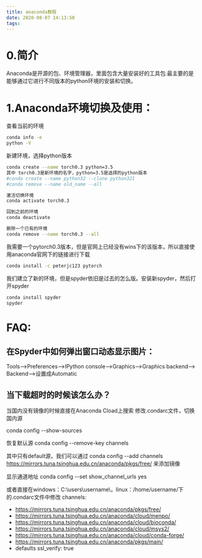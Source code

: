 ```yaml
---
title: anaconda教程
date: 2020-08-07 14:13:50
tags:
---
```

# 0.简介
Anaconda是开源的包、环境管理器，里面包含大量安装好的工具包.最主要的是能够通过它进行不同版本的python环境的安装和切换。

# 1.Anaconda环境切换及使用：

查看当前的环境
```bash
conda info -e
python -V
```

新建环境，选择python版本
```bash
conda create --name torch0.3 python=3.5
其中 torch0.3是新环境的名字，python=3.5是选择的python版本
#conda create --name python32 --clone python321
#conda remove --name old_name --all 

激活切换环境
conda activate torch0.3

回到之前的环境
conda deactivate

删除一个已有的环境
conda remove --name torch0.3 --all
```

我需要一个pytorch0.3版本，但是官网上已经没有wins下的该版本，所以直接使用anaconda官网下的链接进行下载
```bash
conda install -c peterjc123 pytorch
```

我们建立了新的环境，但是spyder依旧是过去的怎么版。安装新spyder，然后打开spyder
```bash
conda install spyder
spyder
```

# FAQ:
## 在Spyder中如何弹出窗口动态显示图片：
Tools–>Preferences–>IPython console–>Graphics–>Graphics backend–> Backend–>设置成Automatic

## 当下载超时的时候该怎么办？
当国内没有镜像的时候直接在Anaconda Cload上搜索
修改.condarc文件，切换国内源

conda config --show-sources

恢复默认源
conda config --remove-key channels

其中只有default源，我们可以通过
conda config --add channels https://mirrors.tuna.tsinghua.edu.cn/anaconda/pkgs/free/
来添加镜像

显示通道地址
conda config --set show_channel_urls yes

或者直接在windows：C:\users\username\，linux：/home/username/下的.condarc文件中修改
channels:
  - https://mirrors.tuna.tsinghua.edu.cn/anaconda/pkgs/free/
  - https://mirrors.tuna.tsinghua.edu.cn/anaconda/cloud/menpo/
  - https://mirrors.tuna.tsinghua.edu.cn/anaconda/cloud/bioconda/
  - https://mirrors.tuna.tsinghua.edu.cn/anaconda/cloud/msys2/
  - https://mirrors.tuna.tsinghua.edu.cn/anaconda/cloud/conda-forge/
  - https://mirrors.tuna.tsinghua.edu.cn/anaconda/pkgs/main/
  - defaults
ssl_verify: true


